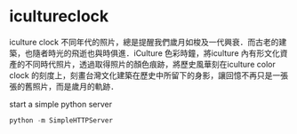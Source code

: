 icultureclock
=============

iculture clock
不同年代的照片，總是提醒我們歲月如梭及一代興衰．而古老的建築，也隨者時光的飛逝也與時俱進．iCulture 色彩時鐘，將iculture 內有形文化資產的不同時代照片，透過取得照片的顏色痕跡，將歷史風華刻在iculture color clock 的刻度上，刻畫台灣文化建築在歷史中所留下的身影，讓回憶不再只是一張張的舊照片，而是歲月的軌跡．

start a simple python server

```py
python -m SimpleHTTPServer
```
